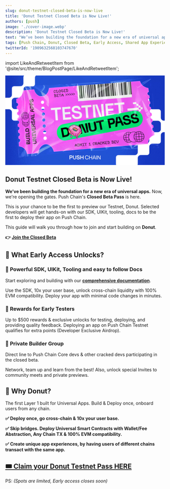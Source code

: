 ```yaml
---
slug: donut-testnet-closed-beta-is-now-live
title: 'Donut Testnet Closed Beta is Now Live!'
authors: [push]
image: './cover-image.webp'
description: 'Donut Testnet Closed Beta is Now Live!'
text: "We’ve been building the foundation for a new era of universal apps.Now, we're opening the gates."
tags: [Push Chain, Donut, Closed Beta, Early Access, Shared App Experience, Shared State Blockchain, Universal Smart Contracts, Testnet]
twitterId: '1909632568103747670'
---
```

import LikeAndRetweetItem from '@site/src/theme/BlogPostPage/LikeAndRetweetItem';


![Donut Testnet Closed Beta is Now Live](./cover-image.webp)

<!--truncate-->

<LikeAndRetweetItem
  twitterId='1909632568103747670'
  text='Hooked? Like and retweet to spread the word'
/>

## Donut Testnet Closed Beta is Now Live!

**We’ve been building the foundation for a new era of universal apps.** Now, we're opening the gates. Push Chain's **Closed Beta Pass** is here.

This is your chance to be the first to preview our Testnet, Donut. Selected developers will get hands-on with our SDK, UIKit, tooling, docs to be the first to deploy their app on Push Chain.

This guide will walk you through how to join and start building on **Donut**.

**👉 [Join the Closed Beta](https://t.me/+dHOCilvxNR9jZjM9)**

## 👀 What Early Access Unlocks?

### 🔧 **Powerful SDK, UIKit, Tooling and easy to follow Docs**

Start exploring and building with our [**comprehensive documentation**](https://pushchain.github.io/push-chain-website/pr-preview/pr-1067/docs/chain/?utm_source=blog&utm_medium=content&utm_campaign=devdocs).

Use the SDK, 10x your user base, unlock cross-chain liquidity with 100% EVM compatibility. Deploy your app with minimal code changes in minutes.

### 💸 **Rewards for Early Testers**

Up to $500 rewards & exclusive unlocks for testing, deploying, and providing quality feedback. Deploying an app on Push Chain Testnet qualifies for extra points (Developer Exclusive Airdrop).

### 💬 **Private Builder Group**

Direct line to Push Chain Core devs & other cracked devs participating in the closed beta.

Network, team up and learn from the best! Also, unlock special Invites to community meets and private previews.

## 🍩 Why Donut?

The first Layer 1 built for Universal Apps. Build & Deploy once, onboard users from any chain.

**✅ Deploy once, go cross-chain & 10x your user base.**

**✅ Skip bridges. Deploy Universal Smart Contracts with Wallet/Fee Abstraction, Any Chain TX & 100% EVM compatibility.**

**✅ Create unique app experiences, by having users of different chains transact with the same app.**

## [🎟️ Claim your Donut Testnet Pass HERE](https://t.me/+dHOCilvxNR9jZjM9)

PS: *(Spots are limited, Early access closes soon)*
